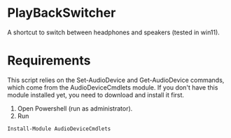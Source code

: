 # PlayBackSwitcher
A shortcut to switch between headphones and speakers (tested in win11).

# Requirements
This script relies on the Set-AudioDevice and Get-AudioDevice commands, which come from the AudioDeviceCmdlets module. If you don't have this module installed yet, you need to download and install it first.
1. Open Powershell (run as administrator).
2. Run
```
Install-Module AudioDeviceCmdlets
```
